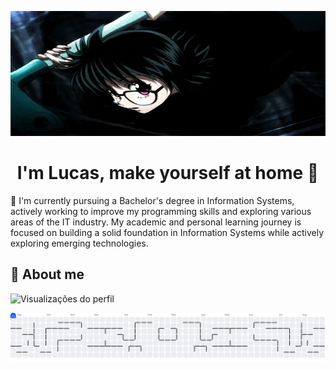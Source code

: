 
<p align="center">
  <img src="number6.gif" alt="Demonstração" width="100%" height="200"/>
</p>

<h1 align="center">I'm Lucas, make yourself at home 🙏</h1>

<p1> 🌟 I'm currently pursuing a Bachelor's degree in Information Systems, actively working to improve my programming skills and exploring various areas of the IT industry. My academic and personal learning journey is focused on building a solid foundation in Information Systems while actively exploring emerging technologies.
</p1>

<h2> 💫 About me </h2>

<p>
  <img src="https://komarev.com/ghpvc/?username=XrioOkaby6&color=green" alt="Visualizações do perfil" />
</p>











<picture> <source media="(prefers-color-scheme: dark)" srcset="https://raw.githubusercontent.com/XrioOkaby6/XrioOkaby6/output/pacman-contribution-graph-dark.svg"> <source media="(prefers-color-scheme: light)" srcset="https://raw.githubusercontent.com/XrioOkaby6/XrioOkaby6/output/pacman-contribution-graph.svg"> <img alt="pacman contribution graph" src="https://raw.githubusercontent.com/XrioOkaby6/XrioOkaby6/output/pacman-contribution-graph.svg"> </picture>
